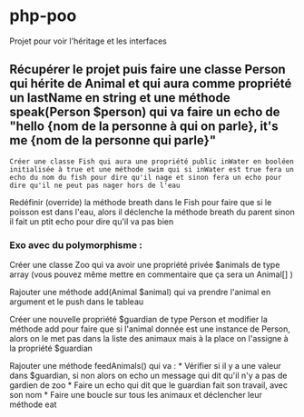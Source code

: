 # php-poo

Projet pour voir l'héritage et les interfaces


## Récupérer le projet puis faire une classe Person qui hérite de Animal et qui aura comme propriété un lastName en string et une méthode speak(Person $person) qui va faire un echo de "hello {​​nom de la personne à qui on parle}​​, it's me {​​nom de la personne qui parle}​​"

    Créer une classe Fish qui aura une propriété public inWater en booléen initialisée à true et une méthode swim qui si inWater est true fera un echo du nom du fish pour dire qu'il nage et sinon fera un echo pour dire qu'il ne peut pas nager hors de l'eau
Redéfinir (override) la méthode breath dans le Fish pour faire que si le poisson est dans l'eau, alors il déclenche la méthode breath du parent sinon il fait un ptit echo pour dire qu'il va pas bien
### Exo avec du polymorphisme :


	
Créer une classe Zoo qui va avoir une propriété privée $animals de type array (vous pouvez même mettre en commentaire que ça sera un Animal[] )
	
Rajouter une méthode add(Animal $animal) qui va prendre l'animal en argument et le push dans le tableau
	
Créer une nouvelle propriété $guardian de type Person et modifier la méthode add pour faire que si l'animal donnée est une instance de Person, alors on le met pas dans la liste des animaux mais à la place on l'assigne à la propriété $guardian
	
Rajouter une méthode feedAnimals() qui va :
	* Vérifier si il y a une valeur dans $guardian, si non alors on echo un message qui dit qu'il n'y a pas de gardien de zoo
	* Faire un echo qui dit que le guardian fait son travail, avec son nom
	* Faire une boucle sur tous les animaux et déclencher leur méthode eat